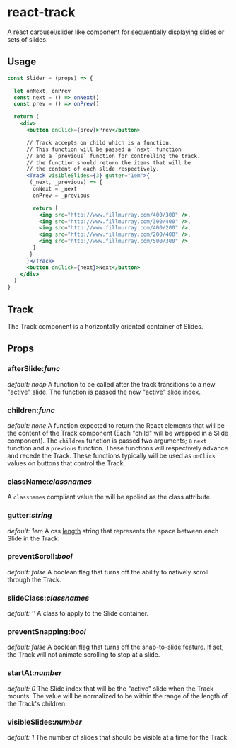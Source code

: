 # react-track
A react carousel/slider like component for sequentially displaying slides or sets of slides.

## Usage

```jsx
const Slider = (props) => {

  let onNext, onPrev
  const next = () => onNext()
  const prev = () => onPrev()

  return (
    <div>
      <button onClick={prev}>Prev</button>

      // Track accepts on child which is a function.
      // This function will be passed a `next` function
      // and a `previous` function for controlling the track.
      // the function should return the items that will be
      // the content of each slide respectively.
      <Track visibleSlides={3} gutter="1em">{
       (_next, _previous) => {
        onNext = _next
        onPrev = _previous

        return [
          <img src="http://www.fillmurray.com/400/300" />,
          <img src="http://www.fillmurray.com/300/400" />,
          <img src="http://www.fillmurray.com/400/200" />,
          <img src="http://www.fillmurray.com/200/400" />,
          <img src="http://www.fillmurray.com/500/300" />
        ]
       }
      }</Track>
      <button onClick={next}>Next</button>
    </div>
  )
}
```

## Track
The Track component is a horizontally oriented container of Slides.

## Props

### afterSlide:_func_
_default: noop_
A function to be called after the track transitions to a new "active" slide. The function is passed the new "active" slide index.

### children:_func_
_default: none_
A function expected to return the React elements that will be the content of the Track component (Each "child" will be wrapped in a Slide component). The `children` function is passed two arguments; a `next` function and a `previous` function. These functions will respectively advance and recede the Track. These functions typically will be used as `onClick` values on buttons that control the Track.

### className:_classnames_
A `classnames` compliant value the will be applied as the class attribute.

### gutter:_string_
_default: 1em_
A css [length](https://developer.mozilla.org/en-US/docs/Web/CSS/length) string that represents the space between each Slide in the Track.

### preventScroll:_bool_
_default: false_
A boolean flag that turns off the ability to natively scroll through the Track.

### slideClass:_classnames_
_default: ''_
A class to apply to the Slide container.

### preventSnapping:_bool_
_default: false_
A boolean flag that turns off the snap-to-slide feature. If set, the Track will not animate scrolling to stop at a slide.

### startAt:_number_
_default: 0_
The Slide index that will be the "active" slide when the Track mounts. The value will be normalized to be within the range of the length of the Track's children.

### visibleSlides:_number_
_default: 1_
The number of slides that should be visible at a time for the Track.
